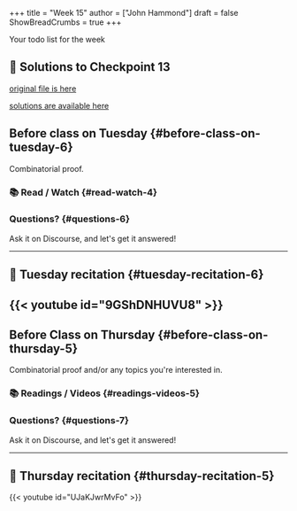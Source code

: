+++
title = "Week 15"
author = ["John Hammond"]
draft = false
ShowBreadCrumbs = true
+++

Your todo list for the week
<!--more-->
 
## 📖 Solutions to Checkpoint 13

[original file is here](https://nextcloud.math.wichita.edu/index.php/s/2ps9FbHBXmD969Q)

[solutions are available here](https://nextcloud.math.wichita.edu/index.php/s/A4mrPFsw9eLGkgK)

## Before class on Tuesday {#before-class-on-tuesday-6}

Combinatorial proof.


### 📚 Read / Watch {#read-watch-4}

### Questions? {#questions-6}

Ask it on Discourse, and let's get it answered!

---


## 🎥 Tuesday recitation {#tuesday-recitation-6}

{{< youtube id="9GShDNHUVU8" >}}
---


## Before Class on Thursday {#before-class-on-thursday-5}

Combinatorial proof and/or any topics you're interested in.

### 📚 Readings / Videos {#readings-videos-5}

### Questions? {#questions-7}

Ask it on Discourse, and let's get it answered!

---


## 🎥 Thursday recitation {#thursday-recitation-5}

{{< youtube id="UJaKJwrMvFo" >}}
